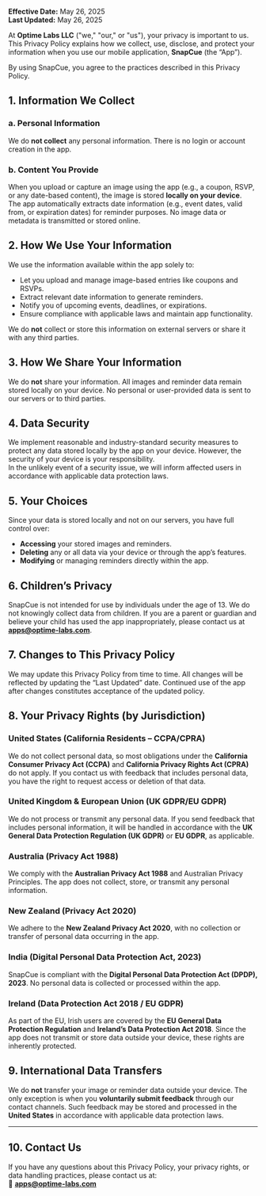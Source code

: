 **Effective Date:** May 26, 2025  
**Last Updated:** May 26, 2025

At **Optime Labs LLC** ("we," "our," or "us"), your privacy is important to us. This Privacy Policy explains how we collect, use, disclose, and protect your information when you use our mobile application, **SnapCue** (the “App”).

By using SnapCue, you agree to the practices described in this Privacy Policy.


## 1. Information We Collect

### a. Personal Information  
We do **not collect** any personal information. There is no login or account creation in the app.

### b. Content You Provide  
When you upload or capture an image using the app (e.g., a coupon, RSVP, or any date-based content), the image is stored **locally on your device**.  
The app automatically extracts date information (e.g., event dates, valid from, or expiration dates) for reminder purposes. No image data or metadata is transmitted or stored online.


## 2. How We Use Your Information

We use the information available within the app solely to:

- Let you upload and manage image-based entries like coupons and RSVPs.
- Extract relevant date information to generate reminders.
- Notify you of upcoming events, deadlines, or expirations.
- Ensure compliance with applicable laws and maintain app functionality.

We do **not** collect or store this information on external servers or share it with any third parties.


## 3. How We Share Your Information

We do **not** share your information. All images and reminder data remain stored locally on your device. No personal or user-provided data is sent to our servers or to third parties.


## 4. Data Security

We implement reasonable and industry-standard security measures to protect any data stored locally by the app on your device. However, the security of your device is your responsibility.  
In the unlikely event of a security issue, we will inform affected users in accordance with applicable data protection laws.


## 5. Your Choices

Since your data is stored locally and not on our servers, you have full control over:

- **Accessing** your stored images and reminders.
- **Deleting** any or all data via your device or through the app’s features.
- **Modifying** or managing reminders directly within the app.


## 6. Children’s Privacy

SnapCue is not intended for use by individuals under the age of 13. We do not knowingly collect data from children. If you are a parent or guardian and believe your child has used the app inappropriately, please contact us at **apps@optime-labs.com**.


## 7. Changes to This Privacy Policy

We may update this Privacy Policy from time to time. All changes will be reflected by updating the “Last Updated” date. Continued use of the app after changes constitutes acceptance of the updated policy.


## 8. Your Privacy Rights (by Jurisdiction)

### United States (California Residents – CCPA/CPRA)  
We do not collect personal data, so most obligations under the **California Consumer Privacy Act (CCPA)** and **California Privacy Rights Act (CPRA)** do not apply. If you contact us with feedback that includes personal data, you have the right to request access or deletion of that data.

### United Kingdom & European Union (UK GDPR/EU GDPR)  
We do not process or transmit any personal data. If you send feedback that includes personal information, it will be handled in accordance with the **UK General Data Protection Regulation (UK GDPR)** or **EU GDPR**, as applicable.

### Australia (Privacy Act 1988)  
We comply with the **Australian Privacy Act 1988** and Australian Privacy Principles. The app does not collect, store, or transmit any personal information.

### New Zealand (Privacy Act 2020)  
We adhere to the **New Zealand Privacy Act 2020**, with no collection or transfer of personal data occurring in the app.

### India (Digital Personal Data Protection Act, 2023)  
SnapCue is compliant with the **Digital Personal Data Protection Act (DPDP), 2023**. No personal data is collected or processed within the app.

### Ireland (Data Protection Act 2018 / EU GDPR)  
As part of the EU, Irish users are covered by the **EU General Data Protection Regulation** and **Ireland’s Data Protection Act 2018**. Since the app does not transmit or store data outside your device, these rights are inherently protected.


## 9. International Data Transfers

We do **not** transfer your image or reminder data outside your device. The only exception is when you **voluntarily submit feedback** through our contact channels. Such feedback may be stored and processed in the **United States** in accordance with applicable data protection laws.

---

## 10. Contact Us

If you have any questions about this Privacy Policy, your privacy rights, or data handling practices, please contact us at:  
📧 **apps@optime-labs.com**
